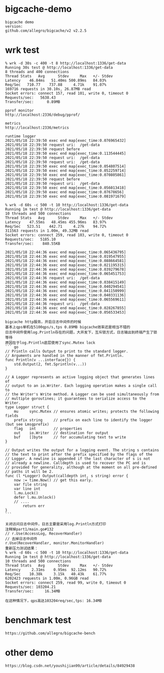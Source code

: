 # bigcache-demo
    
    bigcache demo
    version:
    github.com/allegro/bigcache/v2 v2.2.5

# wrk test

    % wrk -d 30s -c 400 -t 8 http://localhost:1336/get-data
    Running 30s test @ http://localhost:1336/get-data
    8 threads and 400 connections
    Thread Stats   Avg      Stdev     Max   +/- Stdev
    Latency    46.84ms   51.40ms 500.89ms   84.03%
    Req/Sec   710.77    737.88     4.71k    91.07%
    169716 requests in 30.10s, 26.87MB read
    Socket errors: connect 157, read 101, write 0, timeout 0
    Requests/sec:   5638.43
    Transfer/sec:      0.89MB

    pprof monitor
    http://localhost:2336/debug/pprof/

    metrics
    http://localhost:2336/metrics

    runtime logger
    2021/05/18 22:39:50 exec end map[exec_time:0.076965432]
    2021/05/18 22:39:50 request uri:  /get-data
    2021/05/18 22:39:50 request before
    2021/05/18 22:39:50 exec end map[exec_time:0.113544445]
    2021/05/18 22:39:50 request uri:  /get-data
    2021/05/18 22:39:50 request uri:  /get-data
    2021/05/18 22:39:50 exec end map[exec_time:0.054807514]
    2021/05/18 22:39:50 exec end map[exec_time:0.052259714]
    2021/05/18 22:39:50 exec end map[exec_time:0.070805861]
    2021/05/18 22:39:50 request before
    2021/05/18 22:39:50 request uri:  /get-data
    2021/05/18 22:39:50 exec end map[exec_time:0.056013418]
    2021/05/18 22:39:50 exec end map[exec_time:0.07678656]
    2021/05/18 22:39:50 exec end map[exec_time:0.081971679]

    % wrk -d 60s -c 500 -t 10 http://localhost:1336/get-data
    Running 1m test @ http://localhost:1336/get-data
    10 threads and 500 connections
    Thread Stats   Avg      Stdev     Max   +/- Stdev
    Latency    47.55ms   48.45ms 455.96ms   83.97%
    Req/Sec   523.51    442.71     4.27k    94.72%
    311563 requests in 1.00m, 49.32MB read
    Socket errors: connect 259, read 103, write 0, timeout 0
    Requests/sec:   5185.10
    Transfer/sec:    840.55KB

    2021/05/18 22:44:36 exec end map[exec_time:0.065436795]
    2021/05/18 22:44:36 exec end map[exec_time:0.019547955]
    2021/05/18 22:44:36 exec end map[exec_time:0.088664581]
    2021/05/18 22:44:36 exec end map[exec_time:0.021195315]
    2021/05/18 22:44:36 exec end map[exec_time:0.039279678]
    2021/05/18 22:44:36 exec end map[exec_time:0.065451753]
    2021/05/18 22:44:36 request uri:  /get-data
    2021/05/18 22:44:36 exec end map[exec_time:0.038415149]
    2021/05/18 22:44:36 exec end map[exec_time:0.040294541]
    2021/05/18 22:44:36 exec end map[exec_time:0.041150999]
    2021/05/18 22:44:36 exec end map[exec_time:0.040331136]
    2021/05/18 22:44:36 exec end map[exec_time:0.065569611]
    2021/05/18 22:44:36 request uri:  /get-data
    2021/05/18 22:44:36 exec end map[exec_time:0.028267855]
    2021/05/18 22:44:36 exec end map[exec_time:0.056533453]
    
    bigcache http服务，开启日志中间件的时候
    基本上qps单机在5100qps/s,tps 0.89MB bigcache效率还是相当不错的
    日志中间件使用log.Println存在的问题，大并发下，互斥锁方式，日志输出到终端产生了锁等待
    原因在于log.Println底层使用了sync.Mutex lock
    ``` go
    // Println calls Output to print to the standard logger.
    // Arguments are handled in the manner of fmt.Println.
    func Println(v ...interface{}) {
        std.Output(2, fmt.Sprintln(v...))
    }
    
    // A Logger represents an active logging object that generates lines of
    // output to an io.Writer. Each logging operation makes a single call to
    // the Writer's Write method. A Logger can be used simultaneously from
    // multiple goroutines; it guarantees to serialize access to the Writer.
    type Logger struct {
        mu     sync.Mutex // ensures atomic writes; protects the following fields
        prefix string     // prefix on each line to identify the logger (but see Lmsgprefix)
        flag   int        // properties
        out    io.Writer  // destination for output
        buf    []byte     // for accumulating text to write
    }

    // Output writes the output for a logging event. The string s contains
    // the text to print after the prefix specified by the flags of the
    // Logger. A newline is appended if the last character of s is not
    // already a newline. Calldepth is used to recover the PC and is
    // provided for generality, although at the moment on all pre-defined
    // paths it will be 2.
    func (l *Logger) Output(calldepth int, s string) error {
        now := time.Now() // get this early.
        var file string
        var line int
        l.mu.Lock()
        defer l.mu.Unlock()
        // ....
            return err
    }
    ```

    关闭访问日志中间件，日志主要是采用log.Println方式打印
    注释掉part1/main.go#132
    // r.Use(AccessLog, RecoverHandler)
    // 去掉日志中间件
	r.Use(RecoverHandler, monitor.MonitorHandler)
    重新压力测试结果：
    % wrk -d 60s -c 500 -t 10 http://localhost:1336/get-data
    Running 1m test @ http://localhost:1336/get-data
    10 threads and 500 connections
    Thread Stats   Avg      Stdev     Max   +/- Stdev
    Latency     2.31ms    0.95ms  92.12ms   90.72%
    Req/Sec    10.38k     3.15k   40.43k    61.77%
    6202423 requests in 1.00m, 0.96GB read
    Socket errors: connect 259, read 99, write 0, timeout 0
    Requests/sec: 103204.21
    Transfer/sec:     16.34MB
    
    在这种情况下，qps高达103204req/sec,tps: 16.34MB

# benchmark test
    
    https://github.com/allegro/bigcache-bench

# other demo
    
    https://blog.csdn.net/youshijian99/article/details/84929438
